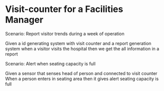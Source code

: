 # Visit-counter for a Facilities Manager

Scenario: Report visitor trends during a week of operation

  Given a id generating system with visit counter
  and a report generation system
  when a visitor visits the hospital
  then we get the all information in a report

Scenario: Alert when seating capacity is full

  Given a sensor that senses head of person and connected to visit counter
  When a person enters in seating area
  then it gives alert seating capacity is full
